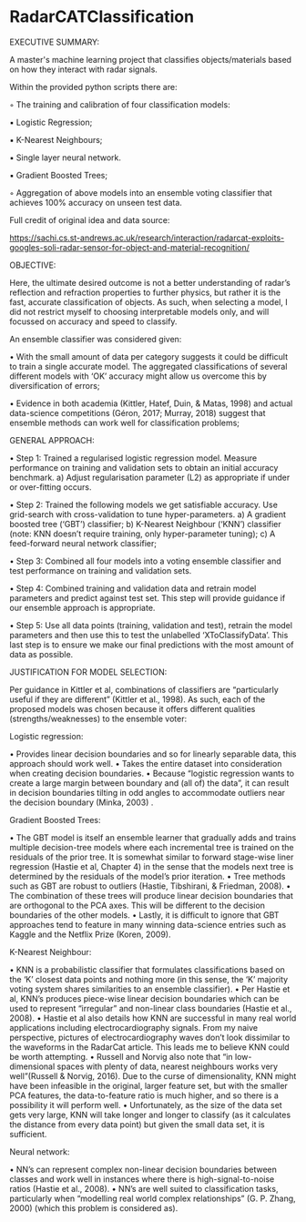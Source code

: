 # RadarCATClassification

EXECUTIVE SUMMARY:

A master's machine learning project that classifies objects/materials based on how they interact with radar signals. 

Within the provided python scripts there are:

◦ The training and calibration of four classification models:
        
 ▪ Logistic Regression;
            
 ▪ K-Nearest Neighbours;
            
 ▪ Single layer neural network.
            
 ▪ Gradient Boosted Trees;
            
◦ Aggregation of above models into an ensemble voting classifier that achieves 100% accuracy on unseen test data.
        

Full credit of original idea and data source:

https://sachi.cs.st-andrews.ac.uk/research/interaction/radarcat-exploits-googles-soli-radar-sensor-for-object-and-material-recognition/


OBJECTIVE:

Here, the ultimate desired outcome is not a better understanding of radar’s reflection and refraction properties to further physics, but rather it is the fast, accurate classification of objects. As such, when selecting a model, I did not restrict myself to choosing interpretable models only, and will focussed on accuracy and speed to classify.

An ensemble classifier was considered given: 
    
 • With the small amount of data per category suggests it could be difficult to train a single accurate model. The aggregated classifications of several different models with ‘OK’ accuracy might allow us overcome this by diversification of errors; 
    
 • Evidence in both academia (Kittler, Hatef, Duin, & Matas, 1998)⁠ and actual data-science competitions (Géron, 2017; Murray, 2018)⁠ suggest that ensemble methods can work well for classification problems;
 

GENERAL APPROACH:

 • Step 1: Trained a regularised logistic regression model. Measure performance on training and validation sets to obtain an initial accuracy benchmark.
            a) Adjust regularisation parameter (L2) as appropriate if under or over-fitting occurs.
           
 • Step 2: Trained the following models we get satisfiable accuracy. Use grid-search with cross-validation to tune hyper-parameters.
            a) A gradient boosted tree (‘GBT’) classifier;
            b) K-Nearest Neighbour (‘KNN’) classifier (note: KNN doesn’t require training, only hyper-parameter tuning);
            c) A feed-forward neural network classifier;
			
 • Step 3: Combined all four models into a voting ensemble classifier and test performance on training and validation sets.
      
 • Step 4: Combined training and validation data and retrain model parameters and predict against test set. This step will provide guidance if our ensemble approach is appropriate.
      
 • Step 5: Use all data points (training, validation and test), retrain the model parameters and then use this to test the unlabelled ‘XToClassifyData’. This last step is to ensure we make our final predictions with the most amount of data as possible.


JUSTIFICATION FOR MODEL SELECTION:

Per guidance in Kittler et al, combinations of classifiers are “particularly useful if they are different” (Kittler et al., 1998)⁠. As such, each of the proposed models was chosen because it offers different qualities (strengths/weaknesses) to the ensemble voter:

Logistic regression:

 • Provides linear decision boundaries and so for linearly separable data, this approach should work well.
 • Takes the entire dataset into consideration when creating decision boundaries. 
 • Because “logistic regression wants to create a large margin between boundary and (all of) the data”, it can result in decision boundaries tilting in odd angles to accommodate outliers near the decision boundary (Minka, 2003)⁠ .

Gradient Boosted Trees:

 • The GBT model is itself an ensemble learner that gradually adds and trains multiple decision-tree models where each incremental tree is trained on the residuals of the prior tree. It is somewhat similar to forward stage-wise liner regression (Hastie et al, Chapter 4) in the sense that the models next tree is determined by the residuals of the model’s prior iteration.
 • Tree methods such as GBT are robust to outliers (Hastie, Tibshirani, & Friedman, 2008)⁠.
 • The combination of these trees will produce linear decision boundaries that are orthogonal to the PCA axes. This will be different to the decision boundaries of the other models.
 • Lastly, it is difficult to ignore that GBT approaches tend to feature in many winning data-science entries such as Kaggle and the Netflix Prize (Koren, 2009)⁠. 

K-Nearest Neighbour:

 • KNN is a probabilistic classifier that formulates classifications based on the ‘K’ closest data points and nothing more (in this sense, the ‘K’ majority voting system shares similarities to an ensemble classifier). 
 • Per Hastie et al, KNN’s produces piece-wise linear decision boundaries which can be used to represent “irregular” and non-linear class boundaries (Hastie et al., 2008)⁠. 
 • Hastie et al also details how KNN are successful in many real world applications including electrocardiography signals. From my naive perspective, pictures of electrocardiography waves don’t look dissimilar to the waveforms in the RadarCat article. This leads me to believe KNN could be worth attempting.
 • Russell and Norvig also note that “in low-dimensional spaces with plenty of data, nearest neighbours works very well”(Russell & Norvig, 2016)⁠. Due to the curse of dimensionality, KNN might have been infeasible in the original, larger feature set, but with the smaller PCA features, the data-to-feature ratio is much higher, and so there is a possibility it will perform well. 
 • Unfortunately, as the size of the data set gets very large, KNN will take longer and longer to classify (as it calculates the distance from every data point) but given the small data set, it is sufficient.

Neural network:

 • NN’s can represent complex non-linear decision boundaries between classes and work well in instances where there is high-signal-to-noise ratios (Hastie et al., 2008)⁠.
 • NN’s are well suited to classification tasks, particularly when “modelling real world complex relationships” (G. P. Zhang, 2000)⁠ (which this problem is considered as).
    
    
